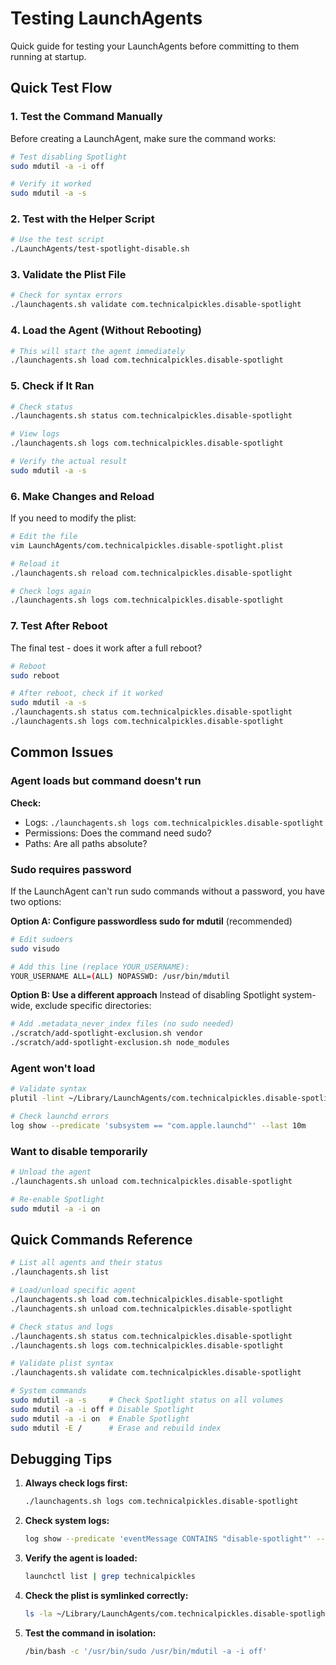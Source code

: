 # Testing LaunchAgents

Quick guide for testing your LaunchAgents before committing to them running at startup.

## Quick Test Flow

### 1. Test the Command Manually

Before creating a LaunchAgent, make sure the command works:

```bash
# Test disabling Spotlight
sudo mdutil -a -i off

# Verify it worked
sudo mdutil -a -s
```

### 2. Test with the Helper Script

```bash
# Use the test script
./LaunchAgents/test-spotlight-disable.sh
```

### 3. Validate the Plist File

```bash
# Check for syntax errors
./launchagents.sh validate com.technicalpickles.disable-spotlight
```

### 4. Load the Agent (Without Rebooting)

```bash
# This will start the agent immediately
./launchagents.sh load com.technicalpickles.disable-spotlight
```

### 5. Check if It Ran

```bash
# Check status
./launchagents.sh status com.technicalpickles.disable-spotlight

# View logs
./launchagents.sh logs com.technicalpickles.disable-spotlight

# Verify the actual result
sudo mdutil -a -s
```

### 6. Make Changes and Reload

If you need to modify the plist:

```bash
# Edit the file
vim LaunchAgents/com.technicalpickles.disable-spotlight.plist

# Reload it
./launchagents.sh reload com.technicalpickles.disable-spotlight

# Check logs again
./launchagents.sh logs com.technicalpickles.disable-spotlight
```

### 7. Test After Reboot

The final test - does it work after a full reboot?

```bash
# Reboot
sudo reboot

# After reboot, check if it worked
sudo mdutil -a -s
./launchagents.sh status com.technicalpickles.disable-spotlight
./launchagents.sh logs com.technicalpickles.disable-spotlight
```

## Common Issues

### Agent loads but command doesn't run

**Check:**

- Logs: `./launchagents.sh logs com.technicalpickles.disable-spotlight`
- Permissions: Does the command need sudo?
- Paths: Are all paths absolute?

### Sudo requires password

If the LaunchAgent can't run sudo commands without a password, you have two options:

**Option A: Configure passwordless sudo for mdutil** (recommended)

```bash
# Edit sudoers
sudo visudo

# Add this line (replace YOUR_USERNAME):
YOUR_USERNAME ALL=(ALL) NOPASSWD: /usr/bin/mdutil
```

**Option B: Use a different approach**
Instead of disabling Spotlight system-wide, exclude specific directories:

```bash
# Add .metadata_never_index files (no sudo needed)
./scratch/add-spotlight-exclusion.sh vendor
./scratch/add-spotlight-exclusion.sh node_modules
```

### Agent won't load

```bash
# Validate syntax
plutil -lint ~/Library/LaunchAgents/com.technicalpickles.disable-spotlight.plist

# Check launchd errors
log show --predicate 'subsystem == "com.apple.launchd"' --last 10m
```

### Want to disable temporarily

```bash
# Unload the agent
./launchagents.sh unload com.technicalpickles.disable-spotlight

# Re-enable Spotlight
sudo mdutil -a -i on
```

## Quick Commands Reference

```bash
# List all agents and their status
./launchagents.sh list

# Load/unload specific agent
./launchagents.sh load com.technicalpickles.disable-spotlight
./launchagents.sh unload com.technicalpickles.disable-spotlight

# Check status and logs
./launchagents.sh status com.technicalpickles.disable-spotlight
./launchagents.sh logs com.technicalpickles.disable-spotlight

# Validate plist syntax
./launchagents.sh validate com.technicalpickles.disable-spotlight

# System commands
sudo mdutil -a -s     # Check Spotlight status on all volumes
sudo mdutil -a -i off # Disable Spotlight
sudo mdutil -a -i on  # Enable Spotlight
sudo mdutil -E /      # Erase and rebuild index
```

## Debugging Tips

1. **Always check logs first:**

   ```bash
   ./launchagents.sh logs com.technicalpickles.disable-spotlight
   ```

2. **Check system logs:**

   ```bash
   log show --predicate 'eventMessage CONTAINS "disable-spotlight"' --last 30m
   ```

3. **Verify the agent is loaded:**

   ```bash
   launchctl list | grep technicalpickles
   ```

4. **Check the plist is symlinked correctly:**

   ```bash
   ls -la ~/Library/LaunchAgents/com.technicalpickles.disable-spotlight.plist
   ```

5. **Test the command in isolation:**
   ```bash
   /bin/bash -c '/usr/bin/sudo /usr/bin/mdutil -a -i off'
   ```
